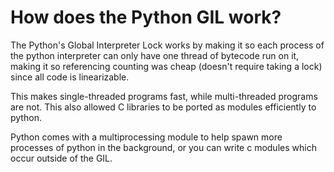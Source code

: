 # How does the Python GIL work?

The Python's Global Interpreter Lock works by making it so each process of the python interpreter can only have one thread of bytecode run on it, making it so referencing counting was cheap (doesn't require taking a lock) since all code is linearizable.

This makes single-threaded programs fast, while multi-threaded programs are not. This also allowed C libraries to be ported as modules efficiently to python.

Python comes with a multiprocessing module to help spawn more processes of python in the background, or you can write c modules which occur outside of the GIL.
